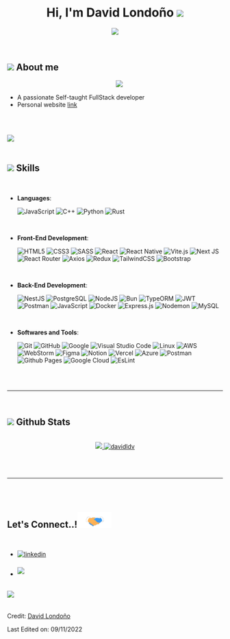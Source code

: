 
<h1 align="center"><b>Hi, I'm David Londoño </b><img src="https://media.giphy.com/media/hvRJCLFzcasrR4ia7z/giphy.gif" width="35"></h1>
<!--  -->
<p align="center">
  <a href="https://github.com/DenverCoder1/readme-typing-svg"><img src="https://readme-typing-svg.herokuapp.com?font=Time+New+Roman&color=cyan&size=25&center=true&vCenter=true&width=600&height=100&lines=Self-taught+FullStack+Developer,;Software+Engineering+Student,;Active+Learner/Researcher,;Love+to+learn+new+stuffs."></a>
</p>


<br>



	
## <picture><img src = "https://github.com/davidldv/davidldv/raw/main/assets/mdImages/about_me.gif" width = 50px></picture> **About me**

<picture> <img align="right" src="https://github.com/davidldv/davidldv/raw/main/assets/mdImages/Right_Side.gif" width = 250px></picture>

<br>

- A passionate Self-taught FullStack developer
- Personal website [link](https://londondavid.vercel.app/)

<br><br>

<img src="https://user-images.githubusercontent.com/73097560/115834477-dbab4500-a447-11eb-908a-139a6edaec5c.gif"><br><br>

## <img src="https://media2.giphy.com/media/QssGEmpkyEOhBCb7e1/giphy.gif?cid=ecf05e47a0n3gi1bfqntqmob8g9aid1oyj2wr3ds3mg700bl&rid=giphy.gif" width ="25"><b> Skills</b>
<br>

<p align="center">

- **Languages**:
    
    ![JavaScript](https://img.shields.io/badge/Javascript%20-%232370ED.svg?style=for-the-badge&logo=javascript&logoColor=white)
    ![C++](https://img.shields.io/badge/C++%20-%2300599C.svg?style=for-the-badge&logo=c%2B%2B&logoColor=white)
    ![Python](https://img.shields.io/badge/Python%20-%2314354C.svg?style=for-the-badge&logo=python&logoColor=white)
    ![Rust](https://img.shields.io/badge/Rust%20-%2314354C.svg?style=for-the-badge&logo=rust&logoColor=white)

<br>   
    
- **Front-End Development**:

   ![HTML5](https://ziadoua.github.io/m3-Markdown-Badges/badges/HTML/html1.svg)
   ![CSS3](https://ziadoua.github.io/m3-Markdown-Badges/badges/CSS/css1.svg)
   ![SASS](https://ziadoua.github.io/m3-Markdown-Badges/badges/Sass/sass2.svg)
   ![React](https://ziadoua.github.io/m3-Markdown-Badges/badges/React/react3.svg) 
   ![React Native](https://ziadoua.github.io/m3-Markdown-Badges/badges/ReactNative/reactnative3.svg)
   ![Vite.js](https://ziadoua.github.io/m3-Markdown-Badges/badges/ViteJS/vitejs1.svg)
   ![Next JS](https://ziadoua.github.io/m3-Markdown-Badges/badges/NextJS/nextjs1.svg)
   ![React Router](https://img.shields.io/badge/React_Router-CA4245?style=flat&logo=react-router&logoColor=white)
   ![Axios](https://ziadoua.github.io/m3-Markdown-Badges/badges/Axios/axios1.svg)
   ![Redux](https://ziadoua.github.io/m3-Markdown-Badges/badges/Redux/redux2.svg)
   ![TailwindCSS](https://ziadoua.github.io/m3-Markdown-Badges/badges/TailwindCSS/tailwindcss2.svg)
   ![Bootstrap](https://ziadoua.github.io/m3-Markdown-Badges/badges/Bootstrap/bootstrap1.svg)

<br>

- **Back-End Development**:

   ![NestJS](https://ziadoua.github.io/m3-Markdown-Badges/badges/NestJS/nestjs1.svg) ![PostgreSQL](https://ziadoua.github.io/m3-Markdown-Badges/badges/PostgreSQL/postgresql1.svg) ![NodeJS](https://ziadoua.github.io/m3-Markdown-Badges/badges/NodeJS/nodejs1.svg) ![Bun](https://img.shields.io/badge/Bun-%23000000.svg?style=for-the-badge&logo=bun&logoColor=white) ![TypeORM](https://ziadoua.github.io/m3-Markdown-Badges/badges/TypeORM/typeorm1.svg) ![JWT](https://ziadoua.github.io/m3-Markdown-Badges/badges/JWT/jwt1.svg)![Postman](https://ziadoua.github.io/m3-Markdown-Badges/badges/Postman/postman1.svg) ![JavaScript](https://ziadoua.github.io/m3-Markdown-Badges/badges/Javascript/javascript2.svg) ![Docker](https://ziadoua.github.io/m3-Markdown-Badges/badges/Docker/docker1.svg) ![Express.js](https://ziadoua.github.io/m3-Markdown-Badges/badges/Express/express1.svg) ![Nodemon](https://img.shields.io/badge/NODEMON-%23323330.svg?style=flat&logo=nodemon&logoColor=%BBDEAD)
![MySQL](https://img.shields.io/badge/mysql-%2300f.svg?style=flat&logo=mysql&logoColor=white)

<br>

- **Softwares and Tools**:

    ![Git](https://img.shields.io/badge/git-%23F05033.svg?style=for-the-badge&logo=git&logoColor=white)
    ![GitHub](https://img.shields.io/badge/github-%23121011.svg?style=for-the-badge&logo=github&logoColor=white)
    ![Google](https://img.shields.io/badge/google-%234285F4.svg?style=for-the-badge&logo=google&logoColor=white)
    ![Visual Studio Code](https://img.shields.io/badge/Visual%20Studio%20Code-0078d7.svg?style=for-the-badge&logo=visual-studio-code&logoColor=white)
    ![Linux](https://img.shields.io/badge/Linux-FCC624?style=for-the-badge&logo=linux&logoColor=black)
  ![AWS](https://ziadoua.github.io/m3-Markdown-Badges/badges/AWS/aws3.svg) ![WebStorm](https://ziadoua.github.io/m3-Markdown-Badges/badges/Webstorm/webstorm1.svg) ![Figma](https://ziadoua.github.io/m3-Markdown-Badges/badges/Figma/figma3.svg) ![Notion](https://ziadoua.github.io/m3-Markdown-Badges/badges/Notion/notion3.svg) ![Vercel](https://ziadoua.github.io/m3-Markdown-Badges/badges/Vercel/vercel1.svg) ![Azure](https://img.shields.io/badge/azure-%230072C6.svg?style=flat&logo=microsoftazure&logoColor=white) ![Postman](https://img.shields.io/badge/Postman-FF6C37?style=flat&logo=postman&logoColor=white) ![Github Pages](https://img.shields.io/badge/github%20pages-121013?style=flat&logo=github&logoColor=white) ![Google Cloud](https://img.shields.io/badge/Google%20Cloud-%234285F4.svg?style=flat&logo=google-cloud&logoColor=white) ![EsLint](https://ziadoua.github.io/m3-Markdown-Badges/badges/ESLint/eslint1.svg)

</p>

<br>
<br>

-----

<br>


## <img src="https://media.giphy.com/media/iY8CRBdQXODJSCERIr/giphy.gif" width="35"><b> Github Stats </b>
<br>

<div align="center">

<a href="https://github.com/davidldv/">
  <img src="https://github-readme-stats.vercel.app/api?username=davidldv&include_all_commits=true&count_private=true&show_icons=true&line_height=20&title_color=7A7ADB&icon_color=2234AE&text_color=D3D3D3&bg_color=0,000000,130F40" width="450"/>
  <img src="https://github-readme-stats.vercel.app/api/top-langs?username=davidldv&show_icons=true&locale=en&layout=compact&line_height=20&title_color=7A7ADB&icon_color=2234AE&text_color=D3D3D3&bg_color=0,000000,130F40" width="375"  alt="davidldv"/>

</a>
</div>

<br>
<br>
<br>

-----

<br>
<br>

## <b> Let's Connect..!</b><img src="https://github.com/0xAbdulKhalid/0xAbdulKhalid/raw/main/assets/mdImages/handshake.gif" width ="80">
<br>
<div align='left'>

<ul>

<li>
<a href="https://linkedin.com/in/davidldv" target="_blank">
<img src="https://img.shields.io/badge/linkedin:  davidldv-%2300acee.svg?color=405DE6&style=for-the-badge&logo=linkedin&logoColor=white" alt=linkedin style="margin-bottom: 5px;"/>
</a>
</li>

<br>

<li>
<a href="mailto:dlondon.dev@gmail.com" target="_blank">
<img src="https://img.shields.io/badge/gmail:  dlondon.dev-%23EA4335.svg?style=for-the-badge&logo=gmail&logoColor=white" t=mail style="margin-bottom: 5px;" />
</a>
</li>
	
</ul>
</div>

<br>
<img src="https://user-images.githubusercontent.com/73097560/115834477-dbab4500-a447-11eb-908a-139a6edaec5c.gif">
<br>

<br>

Credit: [David Londoño](https://github.com/davidldv)

Last Edited on: 09/11/2022
